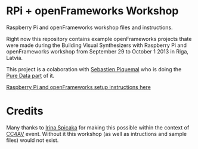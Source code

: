 RPi + openFrameworks Workshop
========================================

Raspberry Pi and openFrameworks workshop files and instructions.

Right now this repository contains example openFrameworks projects thate were made during the Building Visual Synthesizers with Raspberry Pi and openFrameworks workshop from September 29 to October 1 2013 in Riga, Latvia.

This project is a colaboration with [Sebastien Piquemal](http://funktion.fm) who is doing the [Pure Data part](https://github.com/sebpiq/pd-rpi-workshop) of it.

[Raspberry Pi and openFrameworks setup instructions here](http://kr15h.github.io/rpi-of-workshop/index.html)

Credits
=======

Many thanks to [Irina Spicaka](http://schprici.skematic.lv) for making this possible within the context of [CC4AV](http://cc4av.info) event. Without it this workshop (as well as intructions and sample files) would not exist.
